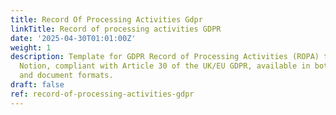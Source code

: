 ```yaml
---
title: Record Of Processing Activities Gdpr
linkTitle: Record of processing activities GDPR
date: '2025-04-30T01:01:00Z'
weight: 1
description: Template for GDPR Record of Processing Activities (ROPA) tailored for
  Notion, compliant with Article 30 of the UK/EU GDPR, available in both database
  and document formats.
draft: false
ref: record-of-processing-activities-gdpr
---
```


